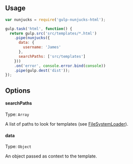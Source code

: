 Usage
-----

```js
var nunjucks = require('gulp-nunjucks-html');

gulp.task('html', function() {
  return gulp.src('src/templates/*.html')
    .pipe(nunjucks({
      data: {
        username: 'James'
      },
      searchPaths: ['src/templates']
    }))
    .on('error', console.error.bind(console))
    .pipe(gulp.dest('dist'));
});
```

Options
-------

#### searchPaths

Type: `Array`

A list of paths to look for templates (see [FileSystemLoader](http://mozilla.github.io/nunjucks/api.html#filesystemloader)).

#### data

Type: `Object`

An object passed as context to the template.
